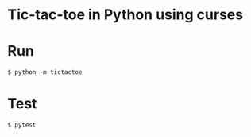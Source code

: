# Tic-tac-toe in Python using curses

# Run
```
$ python -m tictactoe
```

# Test

```
$ pytest
```

